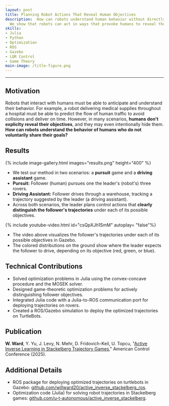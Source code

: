 ```yaml
---
layout: post
title: Planning Robot Actions That Reveal Human Objectives
description:  How can robots understand human behavior without directly asking? 
  We show that robots can act in ways that provoke humans to reveal their hidden objectives.
skills: 
- Julia
- Python
- Optimization
- ROS
- Gazebo
- LQR Control
- Game Theory
main-image: /title-figure.png 
---
```


---
## Motivation
Robots that interact with humans must be able to anticipate and understand their behavior. 
For example, a robot delivering medical supplies throughout a hospital must be able to 
predict the flow of human traffic to avoid collisions and deliver on time. However, in
many scenarios, **humans don't expliclty reveal their objectives**, and they may even 
intentionally hide them. **How can robots understand the behavior of humans who do
not voluntarily share their goals?**

## Results

{% include image-gallery.html images="results.png" height="400" %}

* We test our method in two scenarios: a **pursuit** game and a **driving assistant** game.
* **Pursuit:** Follower (human) pursues one the leader's (robot's) three rovers.
* **Driving Assistant:** Follower drives through a warehouse, tracking a trajectory suggested by the leader (a driving assistant). 
* Across both scenarios, the leader plans control actions
that **clearly distinguish the follower's trajectories** under each of its possible objectives.

{% include youtube-video.html id="csQpXJh1SmM" autoplay= "false"%}

* The video above visualizes the follower's trajectories under each of its possible objectives in Gazebo.
* The colored distributions on the ground show where the leader expects the follower to drive, depending on its objective (red, green, or blue). 
  

## Technical Contributions
* Solved optimization problems in Julia using the convex-concave procedure and the MOSEK solver.
* Designed game-theoretic optimization problems for actively distinguishing follower objectives.
* Integrated Julia code with a Julia-to-ROS communication port for deploying trajectories on rovers.
* Created a ROS/Gazebo simulation to deploy the optimized trajectories on TurtleBots. 

## Publication
**W. Ward**, Y. Yu, J. Levy, N. Mehr, D. Fridovich-Keil, U. Topcu, "[Active Inverse Learning in Stackelberg Trajectory Games](https://arxiv.org/abs/2308.08017)," American Control Conference (2025). 

## Additional Details
* ROS package for deploying optimized trajectories on turtlebots in Gazebo: [github.com/willward20/active_inverse_stackelberg_ros](https://github.com/willward20/active_inverse_stackelberg_ros).
* Optimization code (Julia) for solving robot trajectories in Stackelberg games: [github.com/u-t-autonomous/active_inverse_stackelberg](https://github.com/u-t-autonomous/active_inverse_stackelberg).
